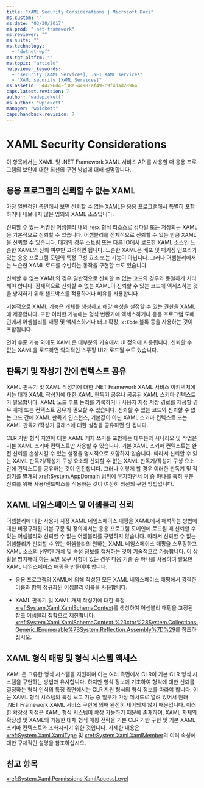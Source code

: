 ```yaml
---
title: "XAML Security Considerations | Microsoft Docs"
ms.custom: ""
ms.date: "03/30/2017"
ms.prod: ".net-framework"
ms.reviewer: ""
ms.suite: ""
ms.technology: 
  - "dotnet-wpf"
ms.tgt_pltfrm: ""
ms.topic: "article"
helpviewer_keywords: 
  - "security [XAML Services], .NET XAML services"
  - "XAML security [XAML Services]"
ms.assetid: 544296d4-f38e-4498-af49-c9f4dad28964
caps.latest.revision: 7
author: "wadepickett"
ms.author: "wpickett"
manager: "wpickett"
caps.handback.revision: 7
---
```

# XAML Security Considerations
이 항목에서는 XAML 및 .NET Framework XAML 서비스 API를 사용할 때 응용 프로그램의 보안에 대한 최선의 구현 방법에 대해 설명합니다.  
  
## 응용 프로그램의 신뢰할 수 없는 XAML  
 가장 일반적인 측면에서 보면 신뢰할 수 없는 XAML은 응용 프로그램에서 특별히 포함하거나 내보내지 않은 임의의 XAML 소스입니다.  
  
 신뢰할 수 있는 서명된 어셈블리 내의 `resx` 형식 리소스로 컴파일 또는 저장되는 XAML은 기본적으로 신뢰할 수 있습니다.  어셈블리를 전체적으로 신뢰할 수 있는 만큼 XAML을 신뢰할 수 있습니다.  대개의 경우 스트림 또는 다른 IO에서 로드한 XAML 소스인 느슨한 XAML의 신뢰 여부만 고려하면 됩니다.  느슨한 XAML은 배포 및 패키징 인프라가 있는 응용 프로그램 모델의 특정 구성 요소 또는 기능이 아닙니다.  그러나 어셈블리에서는 느슨한 XAML 로드를 수반하는 동작을 구현할 수도 있습니다.  
  
 신뢰할 수 없는 XAML의 경우 일반적으로 신뢰할 수 없는 코드의 경우와 동일하게 처리해야 합니다.  잠재적으로 신뢰할 수 없는 XAML이 신뢰할 수 있는 코드에 액세스하는 것을 방지하기 위해 샌드박스를 적용하거나 비유를 사용합니다.  
  
 기본적으로 XAML 기능은 개체를 생성하고 해당 속성을 설정할 수 있는 권한을 XAML에 제공합니다.  또한 이러한 기능에는 형식 변환기에 액세스하거나 응용 프로그램 도메인에서 어셈블리를 매핑 및 액세스하거나 태그 확장, `x:Code` 블록 등을 사용하는 것이 포함됩니다.  
  
 언어 수준 기능 외에도 XAML은 대부분의 기술에서 UI 정의에 사용됩니다.  신뢰할 수 없는 XAML을 로드하면 악의적인 스푸핑 UI가 로드될 수도 있습니다.  
  
## 판독기 및 작성기 간에 컨텍스트 공유  
 XAML 판독기 및 XAML 작성기에 대한 .NET Framework XAML 서비스 아키텍처에서는 대개 XAML 작성기에 대한 XAML 판독기 공유나 공유된 XAML 스키마 컨텍스트가 필요합니다.  XAML 노드 루프 논리를 기록하거나 사용자 지정 저장 경로를 제공할 경우 개체 또는 컨텍스트 공유가 필요할 수 있습니다.  신뢰할 수 있는 코드와 신뢰할 수 없는 코드 간에 XAML 판독기 인스턴스, 기본값이 아닌 XAML 스키마 컨텍스트 또는 XAML 판독기\/작성기 클래스에 대한 설정을 공유하면 안 됩니다.  
  
 CLR 기반 형식 지원에 대한 XAML 개체 쓰기를 포함하는 대부분의 시나리오 및 작업은 기본 XAML 스키마 컨텍스트만 사용할 수 있습니다.  기본 XAML 스키마 컨텍스트는 완전 신뢰를 손상시킬 수 있는 설정을 명시적으로 포함하지 않습니다.  따라서 신뢰할 수 있는 XAML 판독기\/작성기 구성 요소와 신뢰할 수 없는 XAML 판독기\/작성기 구성 요소 간에 컨텍스트를 공유하는 것이 안전합니다.  그러나 이렇게 할 경우 이러한 판독기 및 작성기를 별개의 <xref:System.AppDomain> 범위에 유지하면서 이 중 하나를 특히 부분 신뢰를 위해 사용\/샌드박스를 적용하는 것이 여전히 최선의 구현 방법입니다.  
  
## XAML 네임스페이스 및 어셈블리 신뢰  
 어셈블리에 대한 사용자 지정 XAML 네임스페이스 매핑을 XAML에서 해석하는 방법에 대한 비정규화된 기본 구문 및 정의에서는 응용 프로그램 도메인에 로드될 때 신뢰할 수 있는 어셈블리와 신뢰할 수 없는 어셈블리를 구별하지 않습니다.  따라서 신뢰할 수 없는 어셈블리가 신뢰할 수 있는 어셈블리의 원하는 XAML 네임스페이스 매핑을 스푸핑하고 XAML 소스의 선언된 개체 및 속성 정보를 캡처하는 것이 기술적으로 가능합니다.  이 상황을 방지해야 하는 보안 요구 사항이 있는 경우 다음 기술 중 하나를 사용하여 필요한 XAML 네임스페이스 매핑을 만들어야 합니다.  
  
-   응용 프로그램의 XAML에 의해 작성된 모든 XAML 네임스페이스 매핑에서 강력한 이름과 함께 정규화된 어셈블리 이름을 사용합니다.  
  
-   XAML 판독기 및 XAML 개체 작성기에 대한 특정 <xref:System.Xaml.XamlSchemaContext>를 생성하여 어셈블리 매핑을 고정된 참조 어셈블리 집합으로 제한합니다.  <xref:System.Xaml.XamlSchemaContext.%23ctor%28System.Collections.Generic.IEnumerable%7BSystem.Reflection.Assembly%7D%29>를 참조하십시오.  
  
## XAML 형식 매핑 및 형식 시스템 액세스  
 XAML은 고유한 형식 시스템을 지원하며 이는 여러 측면에서 CLR이 기본 CLR 형식 시스템을 구현하는 방법과 유사합니다.  하지만 형식 정보에 기초하여 형식에 대한 신뢰를 결정하는 형식 인식의 특정 측면에서는 CLR 지원 형식의 형식 정보를 따라야 합니다.  이는 XAML 형식 시스템의 특정 보고 기능 중 일부가 가상 메서드로 열려 있어서 원래 .NET Framework XAML 서비스 구현에 의해 완전히 제어되지 않기 때문입니다.  이러한 확장성 지점은 XAML 형식 시스템이 확장 가능하기 때문에 존재하며, XAML 자체의 확장성 및 XAML의 가능한 대체 형식 매핑 전략을 기본 CLR 기반 구현 및 기본 XAML 스키마 컨텍스트와 조화시키기 위한 것입니다.  자세한 내용은 <xref:System.Xaml.XamlType> 및 <xref:System.Xaml.XamlMember>의 여러 속성에 대한 구체적인 설명을 참조하십시오.  
  
## 참고 항목  
 <xref:System.Xaml.Permissions.XamlAccessLevel>